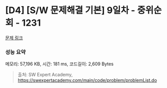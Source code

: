 # [D4] [S/W 문제해결 기본] 9일차 - 중위순회 - 1231 

[문제 링크](https://swexpertacademy.com/main/code/problem/problemDetail.do?contestProbId=AV140YnqAIECFAYD) 

### 성능 요약

메모리: 57,196 KB, 시간: 181 ms, 코드길이: 2,609 Bytes



> 출처: SW Expert Academy, https://swexpertacademy.com/main/code/problem/problemList.do
